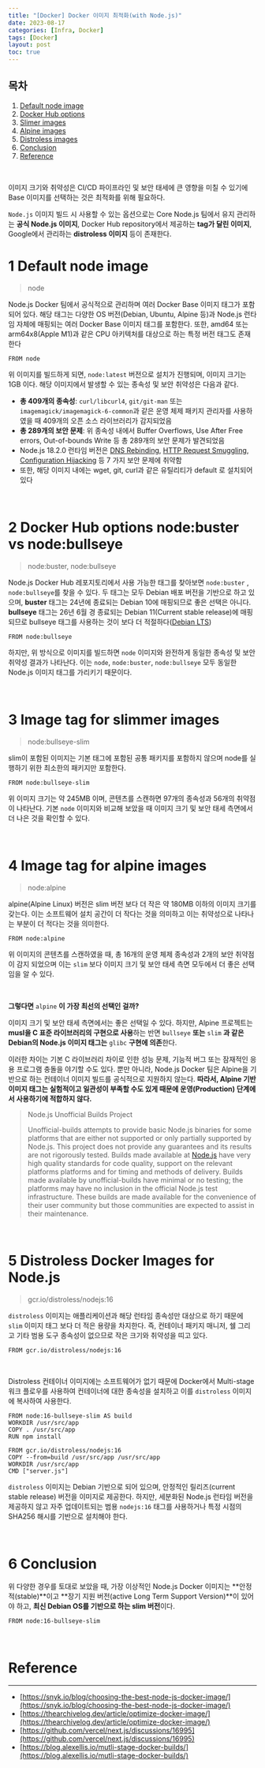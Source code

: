 ```yaml
---
title: "[Docker] Docker 이미지 최적화(with Node.js)"
date: 2023-08-17
categories: [Infra, Docker]
tags: [Docker]
layout: post
toc: true
---
```


## 목차
 1. [Default node image](#1-default-node-image)
 2. [Docker Hub options](#2-docker-hub-options-nodebuster-vs-nodebullseye)
 3. [Slimer images](#3-image-tag-for-slimmer-images)
 4. [Alpine images](#4-image-tag-for-alpine-images)
 5. [Distroless images](#5-distroless-docker-images-for-nodejs)
 6. [Conclusion](#6-conclusion)
 7. [Reference](#reference)

<br>

이미지 크기와 취약성은 CI/CD 파이프라인 및 보안 태세에 큰 영향을 미칠 수 있기에 Base 이미지를 선택하는 것은 최적화를 위해 필요하다.

`Node.js` 이미지 빌드 시 사용할 수 있는 옵션으로는 Core Node.js 팀에서 유지 관리하는 **공식 Node.js 이미지**, Docker Hub repository에서 제공하는 **tag가 달린 이미지**, Google에서 관리하는 **distroless 이미지** 등이 존재한다.

# 1 Default node image
> node

Node.js Docker 팀에서 공식적으로 관리하며 여러 Docker Base 이미지 태그가 포함되어 있다. 해당 태그는 다양한 OS 버전(Debian, Ubuntu, Alpine 등)과 Node.js 런타임 자체에 매핑되는 여러 Docker Base 이미지 태그를 포함한다. 또한, amd64 또는 arm64x8(Apple M1)과 같은 CPU 아키텍처를 대상으로 하는 특정 버전 태그도 존재한다

```docker
FROM node
```

위 이미지를 빌드하게 되면, `node:latest` 버전으로 설치가 진행되며, 이미지 크기는 1GB 이다. 해당 이미지에서 발생할 수 있는 종속성 및 보안 취약성은 다음과 같다.

- **총 409개의 종속성**: `curl/libcurl4`, `git/git-man` 또는 `imagemagick/imagemagick-6-common`과 같은 운영 체제 패키지 관리자를 사용하였을 때 409개의 오픈 소스 라이브러리가 감지되었음
- **총 289개의 보안 문제**: 위 종속성 내에서 Buffer Overflows, Use After Free errors, Out-of-bounds Write 등 총 289개의 보안 문제가 발견되었음
- Node.js 18.2.0 런타임 버전은 [DNS Rebinding](https://security.snyk.io/vuln/SNYK-UPSTREAM-NODE-2946423), [HTTP Request Smuggling](https://security.snyk.io/vuln/SNYK-UPSTREAM-NODE-2946427), [Configuration Hijacking](https://security.snyk.io/vuln/SNYK-UPSTREAM-NODE-2946717) 등 7 가지 보안 문제에 취약함
- 또한, 해당 이미지 내에는 wget, git, curl과 같은 유틸리티가 default 로 설치되어 있다

<br>

# 2 Docker Hub options node:buster vs node:bullseye
> node:buster, node:bullseye


Node.js Docker Hub 레포지토리에서 사용 가능한 태그를 찾아보면 `node:buster` , `node:bullseye`를 찾을 수 있다. 두 태그는 모두 Debian 배포 버전을 기반으로 하고 있으며, **buster** 태그는 24년에 종료되는 Debian 10에 매핑되므로 좋은 선택은 아니다. **bullseye** 태그는 26년 6월 경 종료되는 Debian 11(Current stable release)에 매핑되므로 bullseye 태그를 사용하는 것이 보다 더 적절하다([Debian LTS](https://wiki.debian.org/LTS))

```docker
FROM node:bullseye
```

하지만, 위 방식으로 이미지를 빌드하면 `node` 이미지와 완전하게 동일한 종속성 및 보안 취약성 결과가 나타난다. 이는 `node`, `node:buster`, `node:bullseye` 모두 동일한 Node.js 이미지 태그를 가리키기 때문이다.

<br>

# 3 Image tag for slimmer images
> node:bullseye-slim

slim이 포함된 이미지는 기본 태그에 포함된 공통 패키지를 포함하지 않으며 node를 실행하기 위한 최소한의 패키지만 포함한다.

```docker
FROM node:bullseye-slim
```

위 이미지 크기는 약 245MB 이며, 콘텐츠를 스캔하면 97개의 종속성과 56개의 취약점이 나타난다. 기본 `node` 이미지와 비교해 보았을 때 이미지 크기 및 보안 태세 측면에서 더 나은 것을 확인할 수 있다.

<br>

# 4 Image tag for alpine images
> node:alpine

alpine(Alpine Linux) 버전은 slim 버전 보다 더 작은 약 180MB 이하의 이미지 크기를 갖는다. 이는 소프트웨어 설치 공간이 더 작다는 것을 의미하고 이는 취약성으로 나타나는 부분이 더 적다는 것을 의미한다.

```docker
FROM node:alpine
```

위 이미지의 콘텐츠를 스캔하였을 때, 총 16개의 운영 체제 종속성과 2개의 보안 취약점이 감지 되었으며 이는 `slim` 보다 이미지 크기 및 보안 태세 측면 모두에서 더 좋은 선택 임을 알 수 있다.

<br>

**그렇다면** `alpine` **이 가장 최선의 선택인 걸까?**

이미지 크기 및 보안 태세 측면에서는 좋은 선택일 수 있다. 하지만, Alpine 프로젝트는 **musl을 C 표준 라이브러리의 구현으로 사용**하는 반면 `bullseye` **또는** `slim` **과 같은 Debian의 Node.js 이미지 태그는** `glibc` **구현에 의존**한다. 

이러한 차이는 기본 C 라이브러리 차이로 인한 성능 문제, 기능적 버그 또는 잠재적인 응용 프로그램 충돌을 야기할 수도 있다. 뿐만 아니라, Node.js Docker 팀은 Alpine을 기반으로 하는 컨테이너 이미지 빌드를 공식적으로 지원하지 않는다. **따라서, Alpine 기반 이미지 태그는 실험적이고 일관성이 부족할 수도 있게 때문에 운영(Production) 단계에서 사용하기에 적합하지 않다.**

> Node.js Unofficial Builds Project
> 
> 
> Unofficial-builds attempts to provide basic Node.js binaries for some platforms that are either not supported or only partially supported by Node.js. This project does not provide any guarantees and its results are not rigorously tested. Builds made available at [Node.js](http://nodejs.org/) have very high quality standards for code quality, support on the relevant platforms platforms and for timing and methods of delivery. Builds made available by unofficial-builds have minimal or no testing; the platforms may have no inclusion in the official Node.js test infrastructure. These builds are made available for the convenience of their user community but those communities are expected to assist in their maintenance.


<br>

# 5 Distroless Docker Images for Node.js
> gcr.io/distroless/nodejs:16

`distroless` 이미지는 애플리케이션과 해당 런타임 종속성만 대상으로 하기 때문에 `slim` 이미지 태그 보다 더 적은 용량을 차지한다. 즉, 컨테이너 패키지 매니저, 쉘 그리고 기타 범용 도구 종속성이 없으므로 작은 크기와 취약성을 띠고 있다.

```docker
FROM gcr.io/distroless/nodejs:16
```

<br>

Distroless 컨테이너 이미지에는 소프트웨어가 없기 때문에 Docker에서 Multi-stage 워크 플로우를 사용하여 컨테이너에 대한 종속성을 설치하고 이를 `distroless` 이미지에 복사하여 사용한다.

```docker
FROM node:16-bullseye-slim AS build
WORKDIR /usr/src/app
COPY . /usr/src/app
RUN npm install

FROM gcr.io/distroless/nodejs:16
COPY --from=build /usr/src/app /usr/src/app
WORKDIR /usr/src/app
CMD ["server.js"]
```

`distroless` 이미지는 Debian 기반으로 되어 있으며, 안정적인 릴리즈(current stable release) 버전을 이미지로 제공한다. 하지만, 세분화된 Node.js 런타임 버전을 제공하지 않고 자주 업데이트되는 범용 `nodejs:16` 태그를 사용하거나 특정 시점의 SHA256 해시를 기반으로 설치해야 한다.

<br>

# 6 Conclusion

위 다양한 경우를 토대로 보았을 때, 가장 이상적인 Node.js Docker 이미지는 **안정적(stable)**이고 **장기 지원 버전(active Long Term Support Version)**이 있어야 하고, **최신 Debian OS를 기반으로 하는 slim 버전**이다.

```docker
FROM node:16-bullseye-slim
```

<br>

# Reference
---

- [https://snyk.io/blog/choosing-the-best-node-js-docker-image/](https://snyk.io/blog/choosing-the-best-node-js-docker-image/)
- [https://thearchivelog.dev/article/optimize-docker-image/](https://thearchivelog.dev/article/optimize-docker-image/)
- [https://github.com/vercel/next.js/discussions/16995](https://github.com/vercel/next.js/discussions/16995)
- [https://blog.alexellis.io/mutli-stage-docker-builds/](https://blog.alexellis.io/mutli-stage-docker-builds/)